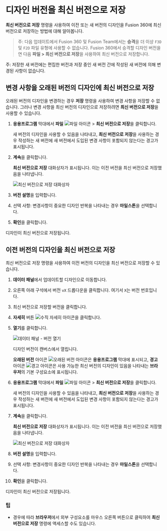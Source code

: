 디자인 버전을 최신 버전으로 저장
==================

**최신 버전으로 저장** 명령을 사용하여 이전 또는 새 버전의 디자인을 Fusion 360에 최신 버전으로 저장하는 방법에 대해 알아봅니다.

> 주: 다음 업데이트에서 Fusion 360 및 Fusion Team에서는 **승격**을 더 이상 `F3D` 및 `F2D` 파일 유형에 사용할 수 없습니다. Fusion 360에서 승격할 디자인 버전을 연 다음 **파일 > 최신 버전으로 저장**을 사용하여 최신 버전으로 저장합니다.

주: 저장한 새 버전에는 편집한 버전과 저장 중인 새 버전 간에 작성된 새 버전에 의해 변경된 사항이 없습니다.

변경 사항을 오래된 버전의 디자인에 최신 버전으로 저장
------------------------------

오래된 버전의 디자인을 변경하는 경우 **저장** 명령을 사용하여 변경 사항을 저장할 수 없습니다. 그러나 변경 사항을 최신 버전의 디자인으로 저장하려면 **최신 버전으로 저장**을 사용할 수 있습니다.

1.  **응용프로그램** 막대에서 **파일** ![파일 아이콘](https://help.autodesk.com/cloudhelp/KOR/Fusion-Assemble/images/icon/common/file.png) > **최신 버전으로 저장**을 클릭합니다.
    
    새 버전의 디자인을 사용할 수 있음을 나타내고, **최신 버전으로 저장**을 사용하는 경우 작성하는 새 버전에 새 버전에서 도입된 변경 사항이 포함되지 않는다는 경고가 표시됩니다.
    
2.  **계속**을 클릭합니다.
    
    **최신 버전으로 저장** 대화상자가 표시됩니다. 이는 이전 버전을 최신 버전으로 저장했음을 나타냅니다.
    
    ![최신 버전으로 저장 대화상자](https://help.autodesk.com/cloudhelp/KOR/Fusion-Assemble/images/dialog/save-as-latest.png)
    
3.  **버전 설명**을 입력합니다.
    
4.  선택 사항: 변경사항이 중요한 디자인 반복을 나타내는 경우 **마일스톤**을 선택합니다.
    
5.  **확인**을 클릭합니다.
    

디자인이 최신 버전으로 저장됩니다.

이전 버전의 디자인을 최신 버전으로 저장
----------------------

최신 버전으로 저장 명령을 사용하여 이전 버전의 디자인을 최신 버전으로 저장할 수 있습니다.

1.  **데이터 패널**에서 업데이트할 디자인으로 이동합니다.
    
2.  오른쪽 아래 구석에서 버전 `vX` 드롭다운을 클릭합니다. 여기서 `X`는 버전 번호입니다.
    
3.  최신 버전으로 저장할 버전을 클릭합니다.
    
4.  **자세히** 버튼 ![수직 자세히 아이콘](https://help.autodesk.com/cloudhelp/KOR/Fusion-Assemble/images/icon/more-vertical-grey.png)을 클릭합니다.
    
5.  **열기**를 클릭합니다.
    
    ![데이터 패널 - 버전 열기](https://help.autodesk.com/cloudhelp/KOR/Fusion-Assemble/images/dialog/dp-open-version.png)
    
    디자인 버전이 캔버스에서 열립니다.
    
    **오래된 버전** 아이콘 ![오래된 버전 아이콘](https://help.autodesk.com/cloudhelp/KOR/Fusion-Assemble/images/icon/browser/component-out-of-date.png)은 **응용프로그램** 막대에 표시되고, **경고** 아이콘 ![경고 아이콘](https://help.autodesk.com/cloudhelp/KOR/Fusion-Assemble/images/icon/warning.png)은 사용 가능한 최신 버전의 디자인이 있음을 나타내는 **브라우저**의 기본 구성요소에 표시됩니다.
    
6.  **응용프로그램** 막대에서 **파일** ![파일 아이콘](https://help.autodesk.com/cloudhelp/KOR/Fusion-Assemble/images/icon/common/file.png) > **최신 버전으로 저장**을 클릭합니다.
    
    새 버전의 디자인을 사용할 수 있음을 나타내고, **최신 버전으로 저장**을 사용하는 경우 작성하는 새 버전에 새 버전에서 도입된 변경 사항이 포함되지 않는다는 경고가 표시됩니다.
    
7.  **계속**을 클릭합니다.
    
    **최신 버전으로 저장** 대화상자가 표시됩니다. 이는 이전 버전을 최신 버전으로 저장했음을 나타냅니다.
    
    ![최신 버전으로 저장 대화상자](https://help.autodesk.com/cloudhelp/KOR/Fusion-Assemble/images/dialog/save-as-latest.png)
    
8.  **버전 설명**을 입력합니다.
    
9.  선택 사항: 변경사항이 중요한 디자인 반복을 나타내는 경우 **마일스톤**을 선택합니다.
    
10.  **확인**을 클릭합니다.
    

디자인이 최신 버전으로 저장됩니다.

### 팁

*   경우에 따라 **브라우저**에서 외부 구성요소를 마우스 오른쪽 버튼으로 클릭하여 **최신 버전으로 저장** 명령에 액세스할 수도 있습니다.
